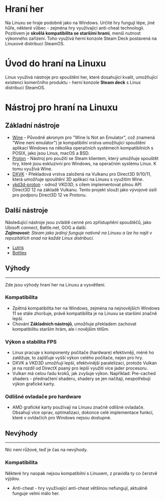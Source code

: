 # Hraní her
Na Linuxu se hraje podobně jako na Windows. Určité hry fungují lépe, jiné hůře, některé vůbec - zejména hry využívající anti-cheat technologii. Pozitivem je **skvělá kompatibilita se staršími hrami**, menší nutnost výkonného zařízení. Toho využívá herní konzole Steam Deck postavená na Linuxové distribuci SteamOS.

# Úvod do hraní na Linuxu
Linux využívá nástroje pro spouštění her, které dosahující kvalit, umožňující existenci komerčního produktu - herní konzole **Steam deck** s Linux distribucí SteamOS.

# Nástroj pro hraní na Linuxu
## Základní nástroje
- [Wine](https://www.winehq.org/) - Původně akronym pro "Wine Is Not an Emulator", což znamená "Wine není emulátor") je kompatibilní vrstva umožňující spouštění aplikací Windows na několika operačních systémech kompatibilních s POSIX, jako jsou Linux, macOS a BSD.
- [Proton](https://github.com/ValveSoftware/Proton) - Nástroj pro použití se Steam klientem, který umožňuje spouštět hry, které jsou exkluzivní pro Windows, na operačním systému Linux. K tomu využívá Wine.
- [DXVK](https://github.com/doitsujin/dxvk) - Překladová vrstva založená na Vulkanu pro Direct3D 9/10/11, která umožňuje spouštění 3D aplikací na Linuxu s využitím Wine.
- [vkd3d-proton](https://github.com/HansKristian-Work/vkd3d-proton) - odnož VKD3D, s cílem implementovat plnou API Direct3D 12 na základě Vulkanu. Tento projekt slouží jako vývojové úsilí pro podporu Direct3D 12 ve Protonu.

## Další nástroje
Následující nástroje jsou zvláště cenné pro zpřístupňění spouštěčů, jako Ubisoft connect, Battle.net, GOG a další.  
***Zajímavost:** Steam jako jediný funguje nativně na Linuxu a lze ho najít v repozitářích snad na každé Linux distribuci.*
- [Lutris](https://lutris.net/)
- [Bottles](https://usebottles.com/)

## Výhody
---
Zde jsou výhody hraní her na Linuxu a vysvětlení.

### Kompatibilita
- Zpětná kompatibilita her na Windows, zejména na nejnovějších Windows 11 se stále zhoršuje, právě kompatibilita je na Linuxu se staršímí značně lepší.
- Chování **Základních nástrojů**, umožňuje překladem zachovat kompatibilitu starším hrám, ale i novějším titlům.

### Výkon a stabilita FPS
- Linux pracuje s komponenty počítače (hardware) efektivněji, méně ho zatěžuje, to zajišťuje vyšší výkon celého počítače, nejen pro hry.
- DXVK a VKD3D umožňují lepší, efektvinější paralelizaci, protože Vulkan je na rozdíl od DirectX psaný pro lepší využití více jader procesoru.
- Vulkan má celou řadu kroků, jak zvyšuje výkon. Například: Pre-cached shaders - přednačtení shaderu, shadery se jen načítají, nespotřebují výkon grafické karty.

### Odlišné ovladače pro hardware
- AMD grafické karty používají na Linuxu značně odlišné ovladače. Obsahují více oprav, optimalizaci, dokonce celé implementace funkcí, které v ovldačích pro Windows nejsou dostupné.

## Nevýhody
---
Nic není růžové, teď je čas na nevýhody.

### Kompatibilita
Některé hry naopak nejsou kompatibilní s Linuxem, z pravidla ty co čerstvě výjdou.
- Anti-cheat - hry využívající anti-cheat většinou nefungují, aktuálně funguje velmi málo her.
